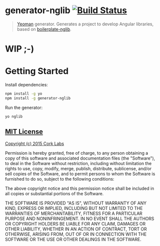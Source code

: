 # generator-nglib [![Build Status](https://secure.travis-ci.org/cork-labs/generator-nglib.png?branch=master)](https://travis-ci.org/cork-labs/generator-nglib)

> [Yeoman](http://yeoman.io) generator. Generates a project to develop Angular libraries, based on [boilerplate-nglib](https://github.com/cork-labs/boilerplate-nglib).

# WIP ;-)

# Getting Started

Install dependencies:

```bash
npm install -g yo
npm install -g generator-nglib
```

Run the generator:

```bash
yo nglib
```

## [MIT License](LICENSE-MIT)

[Copyright (c) 2015 Cork Labs](http://cork-labs.mit-license.org/2015)

Permission is hereby granted, free of charge, to any person obtaining a copy of
this software and associated documentation files (the "Software"), to deal in
the Software without restriction, including without limitation the rights to
use, copy, modify, merge, publish, distribute, sublicense, and/or sell copies of
the Software, and to permit persons to whom the Software is furnished to do so,
subject to the following conditions:

The above copyright notice and this permission notice shall be included in all
copies or substantial portions of the Software.

THE SOFTWARE IS PROVIDED "AS IS", WITHOUT WARRANTY OF ANY KIND, EXPRESS OR
IMPLIED, INCLUDING BUT NOT LIMITED TO THE WARRANTIES OF MERCHANTABILITY, FITNESS
FOR A PARTICULAR PURPOSE AND NONINFRINGEMENT. IN NO EVENT SHALL THE AUTHORS OR
COPYRIGHT HOLDERS BE LIABLE FOR ANY CLAIM, DAMAGES OR OTHER LIABILITY, WHETHER
IN AN ACTION OF CONTRACT, TORT OR OTHERWISE, ARISING FROM, OUT OF OR IN
CONNECTION WITH THE SOFTWARE OR THE USE OR OTHER DEALINGS IN THE SOFTWARE.
